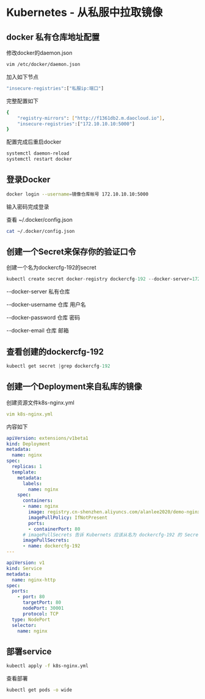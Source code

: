 # Kubernetes - 从私服中拉取镜像

## docker 私有仓库地址配置

修改docker的daemon.json

```bash
vim /etc/docker/daemon.json
```

加入如下节点

```bash
"insecure-registries":["私服ip:端口"]
```

完整配置如下

```bash
{
    "registry-mirrors": ["http://f1361db2.m.daocloud.io"],
    "insecure-registries":["172.10.10.10:5000"]
}
```

配置完成后重启docker

```bash
systemctl daemon-reload
systemctl restart docker
```

## 登录Docker

```bash
docker login --username=镜像仓库帐号 172.10.10.10:5000
```

输入密码完成登录

查看 ~/.docker/config.json

```bash
cat ~/.docker/config.json
```

## 创建一个Secret来保存你的验证口令

创建一个名为dockercfg-192的secret

```dart
kubectl create secret docker-registry dockercfg-192 --docker-server=172.10.10.10:5000 --docker-username=username --docker-password=password --docker-email=m@m.com.cn
```

--docker-server 私有仓库

--docker-username 仓库 用户名

--docker-password 仓库 密码

--docker-email 仓库 邮箱

## 查看创建的dockercfg-192

```csharp
kubectl get secret |grep dockercfg-192
```

## 创建一个Deployment来自私库的镜像

创建资源文件k8s-nginx.yml

```yml
vim k8s-nginx.yml
```

内容如下

```yml
apiVersion: extensions/v1beta1
kind: Deployment
metadata:
  name: nginx
spec:
  replicas: 1
  template:
    metadata:
      labels:
        name: nginx
    spec:
      containers:
      - name: nginx
        image: registry.cn-shenzhen.aliyuncs.com/alanlee2020/demo-nginx:1.0.0
        imagePullPolicy: IfNotPresent
        ports: 
        - containerPort: 80
      # imagePullSecrets 告诉 Kubernets 应该从名为 dockercfg-192 的 Secret 里获取验证口令
      imagePullSecrets:
      - name: dockercfg-192 
---

apiVersion: v1
kind: Service
metadata:
  name: nginx-http
spec:
  ports:
    - port: 80
      targetPort: 80
      nodePort: 30001
      protocol: TCP
  type: NodePort
  selector:
    name: nginx
```

## 部署service

```bash
kubectl apply -f k8s-nginx.yml
```

查看部署

```sh
kubectl get pods -o wide
```
